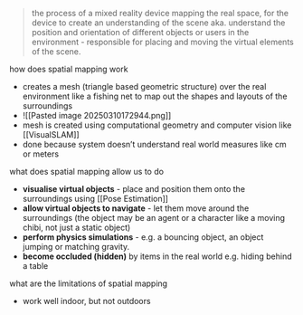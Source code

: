 > the process of a mixed reality device mapping the real space, for the device to create an understanding of the scene aka. understand the position and orientation of different objects or users in the environment - responsible for placing and moving the virtual elements of the scene.


how does spatial mapping work
- creates a mesh (triangle based geometric structure) over the real environment like a fishing net to map out the shapes and layouts of the surroundings
- ![[Pasted image 20250310172944.png]]
- mesh is created using computational geometry and computer vision like [[VisualSLAM]]
- done because system doesn’t understand real world measures like cm or meters

what does spatial mapping allow us to do
- **visualise virtual objects** - place and position them onto the surroundings using [[Pose Estimation]]
- **allow virtual objects to navigate** - let them move around the surroundings (the object may be an agent or a character like a moving chibi, not just a static object)
- **perform physics simulations** - e.g. a bouncing object, an object jumping or matching gravity. 
- **become occluded (hidden)** by items in the real world e.g. hiding behind a table

what are the limitations of spatial mapping
- work well indoor, but not outdoors